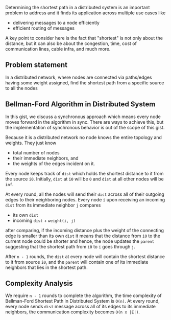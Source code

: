 Determining the shortest path in a distributed system is an important problem to address and it finds its application across multiple use cases like

- delivering messages to a node efficiently
- efficient routing of messages

A key point to consider here is the fact that "shortest" is not only about the distance, but it can also be about the congestion, time, cost of communication lines, cable infra, and much more.

## Problem statement

In a distributed network, where nodes are connected via paths/edges having some weight assigned, find the shortest path from a specific source to all the nodes

## Bellman-Ford Algorithm in Distributed System

In this gist, we discuss a synchronous approach which means every node moves forward in the algorithm in sync. There are ways to achieve this, but the implementation of synchronous behavior is out of the scope of this gist.

Because it is a distributed network no node knows the entire topology and weights. They just know

- total number of nodes
- their immediate neighbors, and
- the weights of the edges incident on it.

Every node keeps track of `dist` which holds the shortest distance to it from the source `i0`. Initially, `dist` at `i0` will be `0` and `dist` at all other nodes will be `inf`.

At every round, all the nodes will send their `dist` across all of their outgoing edges to their neighboring nodes. Every node `i` upon receiving an incoming `dist` from its immediate neighbor `j` compares

- its own `dist`
- incoming `dist` + `weight(i, j)`

after comparing, if the incoming distance plus the weight of the connecting edge is smaller than its own `dist` it means that the distance from `i0` to the current node could be shorter and hence, the node updates the `parent` suggesting that the shortest path from `i0` to `i` goes through `j`.

After `n - 1` rounds, the `dist` at every node will contain the shortest distance to it from source `i0`, and the `parent` will contain one of its immediate neighbors that lies in the shortest path.

## Complexity Analysis

We require `n - 1` rounds to complete the algorithm, the time complexity of Bellman-Ford Shortest Path in Distributed System is `O(n)`. At every round, every node sends `dist` message across all of its edges to its immediate neighbors, the communication complexity becomes `O(n x |E|)`.